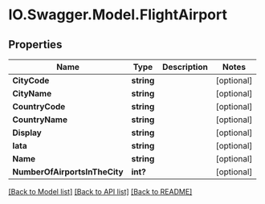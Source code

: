 # IO.Swagger.Model.FlightAirport
## Properties

Name | Type | Description | Notes
------------ | ------------- | ------------- | -------------
**CityCode** | **string** |  | [optional] 
**CityName** | **string** |  | [optional] 
**CountryCode** | **string** |  | [optional] 
**CountryName** | **string** |  | [optional] 
**Display** | **string** |  | [optional] 
**Iata** | **string** |  | [optional] 
**Name** | **string** |  | [optional] 
**NumberOfAirportsInTheCity** | **int?** |  | [optional] 

[[Back to Model list]](../README.md#documentation-for-models) [[Back to API list]](../README.md#documentation-for-api-endpoints) [[Back to README]](../README.md)

